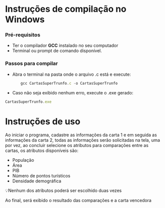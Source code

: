 # Instruções de compilação no Windows

### Pré-requisitos

- Ter o compilador **GCC** instalado no seu computador
- Terminal ou prompt de comando disponível.

### Passos para compilar

- Abra o terminal na pasta onde o arquivo .c está e execute:

```jsx
       gcc CartasSuperTrunfo.c -o CartasSuperTrunfo

```

- Caso não seja exibido nenhum erro, execute o .exe gerado:

```jsx
CartasSuperTrunfo.exe
```

# Instruções de uso

Ao iniciar o programa, cadastre as informações da carta 1 e em seguida as informações da carta 2, todas as informações serão solicitadas na tela, uma por vez, ao concluir selecione os atributos para comparações entre as cartas, os atributos disponíveis são:

- População
- Área
- PIB
- Número de pontos turísticos
- Densidade demográfica

<aside>
💡Nenhum dos atributos poderá ser escolhido duas vezes
</aside>

Ao final, será exibido o resultado das comparações e a carta vencedora
